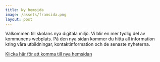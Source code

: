 ```yaml
---
title: Ny hemsida
image: /assets/framsida.png
layout: post
---
```


Välkommen till skolans nya digitala miljö. 
Vi blir en mer tydlig del av kommunens webplats. 
På den nya sidan kommer du hitta all information kring våra utbildningar, kontaktinformation och de senaste nyheterna.

[Klicka här för att komma till nya hemsidan](https://www.danderyd.se/skolor/danderyds-gymnasium/)
